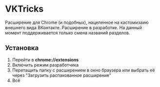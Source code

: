 # VKTricks

Расширение для Chrome (и подобных), нацеленное на кастомизаию внешнего вида ВКонтакте.
Расширение в разработке.
На данный момент поддерживается только смена названий разделов.

## Установка
1. Перейти в **chrome://extensions**
2. Включить режим разработчика
3. Перетащить папку с расширением в окно браузера или выбрать её через "Загрузить распакованное расширение"
4. Всё
